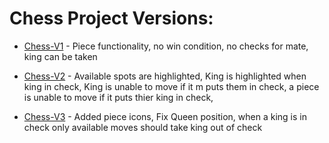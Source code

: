 # Chess Project Versions:

* [Chess-V1](https://github.com/BottleNeck1/Projects/tree/06e60b506b8d8d3fabf163ac4d61391db694278a/Java-Projects/Chess) - Piece functionality, no win condition, no checks for mate, king can be taken

* [Chess-V2](https://github.com/BottleNeck1/Projects/tree/311b76bfa2a672a85da59abe6fc7a1df3bea61cc/Java-Projects/Chess) - Available spots are highlighted, King is highlighted when king in check, King is unable to move if it m puts them in check, a piece is unable to move if it puts thier king in check, 

* [Chess-V3](https://github.com/BottleNeck1/Projects/tree/37b4301e30659b7b8d3103bc860d30bffb0bdf34/Java-Projects/Chess) - Added piece icons, Fix Queen position, when a king is in check only available moves should take king out of check

